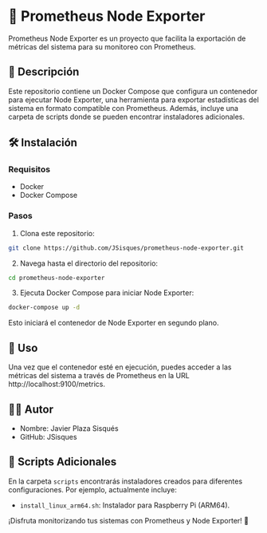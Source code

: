 # 🚀 Prometheus Node Exporter

Prometheus Node Exporter es un proyecto que facilita la exportación de métricas del sistema para su monitoreo con Prometheus.

## 📝 Descripción

Este repositorio contiene un Docker Compose que configura un contenedor para ejecutar Node Exporter, una herramienta para exportar estadísticas del sistema en formato compatible con Prometheus. Además, incluye una carpeta de scripts donde se pueden encontrar instaladores adicionales.

## 🛠️ Instalación

### Requisitos

- Docker
- Docker Compose

### Pasos

1. Clona este repositorio:

```bash
git clone https://github.com/JSisques/prometheus-node-exporter.git
```

2. Navega hasta el directorio del repositorio:

```bash
cd prometheus-node-exporter
```

3. Ejecuta Docker Compose para iniciar Node Exporter:

```bash
docker-compose up -d
```

Esto iniciará el contenedor de Node Exporter en segundo plano.

## 🚀 Uso

Una vez que el contenedor esté en ejecución, puedes acceder a las métricas del sistema a través de Prometheus en la URL http://localhost:9100/metrics.

## 👨‍💻 Autor

- Nombre: Javier Plaza Sisqués
- GitHub: JSisques

## 📄 Scripts Adicionales

En la carpeta `scripts` encontrarás instaladores creados para diferentes configuraciones. Por ejemplo, actualmente incluye:

- `install_linux_arm64.sh`: Instalador para Raspberry Pi (ARM64).

¡Disfruta monitorizando tus sistemas con Prometheus y Node Exporter! 🎉
